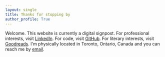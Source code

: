 ```yaml
---
layout: single
title: Thanks for stopping by
author_profile: True
---
```


Welcome. This website is currently a digital signpost. For professional interests, visit [LinkedIn](https://www.linkedin.com/in/simonsmith/). For code, visit [GitHub](https://github.com/simonmesmith). For literary interests, visit [Goodreads](https://www.goodreads.com/user/show/47371369-simon-smith). I'm physically located in Toronto, Ontario, Canada and you can reach me by [email](mailto:simon@simonsmith.ca).